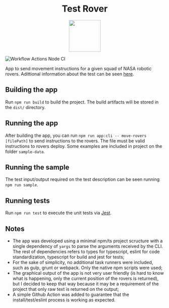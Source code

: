 
<h1 align="center">Test Rover</h1>

<div align="center">
  <img height='100' src='https://user-images.githubusercontent.com/101193313/159169927-330a8b98-d854-489c-aaf5-80058e7fc5db.png' />
</div>

![Workflow Actions Node CI](https://github.com/fdttests/test-rover/actions/workflows/ci.yml/badge.svg)

App to send movement instructions for a given squad of NASA robotic rovers. Adittional information about the test can be seen [here](https://github.com/fdttests/test-rover/blob/main/challenge.md).

## Building the app

Run `npm run build` to build the project. The build artifacts will be stored in the `dist/` directory.

## Running the app

After building the app, you can run `npm run app:cli -- move-rovers [filePath]` to send instructions to the rovers. The file must be valid instructions to rovers deploy. Some examples are included in project on the folder `sample-data`.

## Running the sample

The test input/output required on the test description can be seen running `npm run sample`.

## Running tests

Run `npm run test` to execute the unit tests via [Jest](https://jestjs.io/).

## Notes

* The app was developed using a minimal npm/ts project scructure with a single dependency of ``yargs`` to parse the arguments received by the CLI. The rest of dependencies refers to types for typescript, eslint for code standardization, typescript for build and jest for tests;
* For the sake of simplicity, no additional task runners were included, such as gulp, grunt or webpack. Only the native npm scripts were used;
* The graphical output of the app is not very user friendly (is hard to know what is happening, only the current position of the rovers is returned), but I decided to keep that way because it may be a requirement of the project that only raw text is returned on the output;
* A simple Github Action was added to guarantee that the install/test/eslint process is working as expected.
